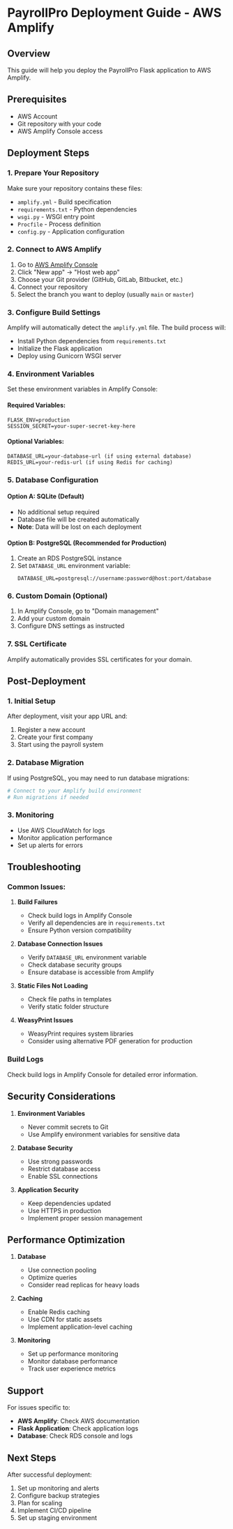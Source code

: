# PayrollPro Deployment Guide - AWS Amplify

## Overview
This guide will help you deploy the PayrollPro Flask application to AWS Amplify.

## Prerequisites
- AWS Account
- Git repository with your code
- AWS Amplify Console access

## Deployment Steps

### 1. Prepare Your Repository

Make sure your repository contains these files:
- `amplify.yml` - Build specification
- `requirements.txt` - Python dependencies
- `wsgi.py` - WSGI entry point
- `Procfile` - Process definition
- `config.py` - Application configuration

### 2. Connect to AWS Amplify

1. Go to [AWS Amplify Console](https://console.aws.amazon.com/amplify/)
2. Click "New app" → "Host web app"
3. Choose your Git provider (GitHub, GitLab, Bitbucket, etc.)
4. Connect your repository
5. Select the branch you want to deploy (usually `main` or `master`)

### 3. Configure Build Settings

Amplify will automatically detect the `amplify.yml` file. The build process will:
- Install Python dependencies from `requirements.txt`
- Initialize the Flask application
- Deploy using Gunicorn WSGI server

### 4. Environment Variables

Set these environment variables in Amplify Console:

#### Required Variables:
```
FLASK_ENV=production
SESSION_SECRET=your-super-secret-key-here
```

#### Optional Variables:
```
DATABASE_URL=your-database-url (if using external database)
REDIS_URL=your-redis-url (if using Redis for caching)
```

### 5. Database Configuration

#### Option A: SQLite (Default)
- No additional setup required
- Database file will be created automatically
- **Note**: Data will be lost on each deployment

#### Option B: PostgreSQL (Recommended for Production)
1. Create an RDS PostgreSQL instance
2. Set `DATABASE_URL` environment variable:
   ```
   DATABASE_URL=postgresql://username:password@host:port/database
   ```

### 6. Custom Domain (Optional)

1. In Amplify Console, go to "Domain management"
2. Add your custom domain
3. Configure DNS settings as instructed

### 7. SSL Certificate

Amplify automatically provides SSL certificates for your domain.

## Post-Deployment

### 1. Initial Setup
After deployment, visit your app URL and:
1. Register a new account
2. Create your first company
3. Start using the payroll system

### 2. Database Migration
If using PostgreSQL, you may need to run database migrations:
```bash
# Connect to your Amplify build environment
# Run migrations if needed
```

### 3. Monitoring
- Use AWS CloudWatch for logs
- Monitor application performance
- Set up alerts for errors

## Troubleshooting

### Common Issues:

1. **Build Failures**
   - Check build logs in Amplify Console
   - Verify all dependencies are in `requirements.txt`
   - Ensure Python version compatibility

2. **Database Connection Issues**
   - Verify `DATABASE_URL` environment variable
   - Check database security groups
   - Ensure database is accessible from Amplify

3. **Static Files Not Loading**
   - Check file paths in templates
   - Verify static folder structure

4. **WeasyPrint Issues**
   - WeasyPrint requires system libraries
   - Consider using alternative PDF generation for production

### Build Logs
Check build logs in Amplify Console for detailed error information.

## Security Considerations

1. **Environment Variables**
   - Never commit secrets to Git
   - Use Amplify environment variables for sensitive data

2. **Database Security**
   - Use strong passwords
   - Restrict database access
   - Enable SSL connections

3. **Application Security**
   - Keep dependencies updated
   - Use HTTPS in production
   - Implement proper session management

## Performance Optimization

1. **Database**
   - Use connection pooling
   - Optimize queries
   - Consider read replicas for heavy loads

2. **Caching**
   - Enable Redis caching
   - Use CDN for static assets
   - Implement application-level caching

3. **Monitoring**
   - Set up performance monitoring
   - Monitor database performance
   - Track user experience metrics

## Support

For issues specific to:
- **AWS Amplify**: Check AWS documentation
- **Flask Application**: Check application logs
- **Database**: Check RDS console and logs

## Next Steps

After successful deployment:
1. Set up monitoring and alerts
2. Configure backup strategies
3. Plan for scaling
4. Implement CI/CD pipeline
5. Set up staging environment
